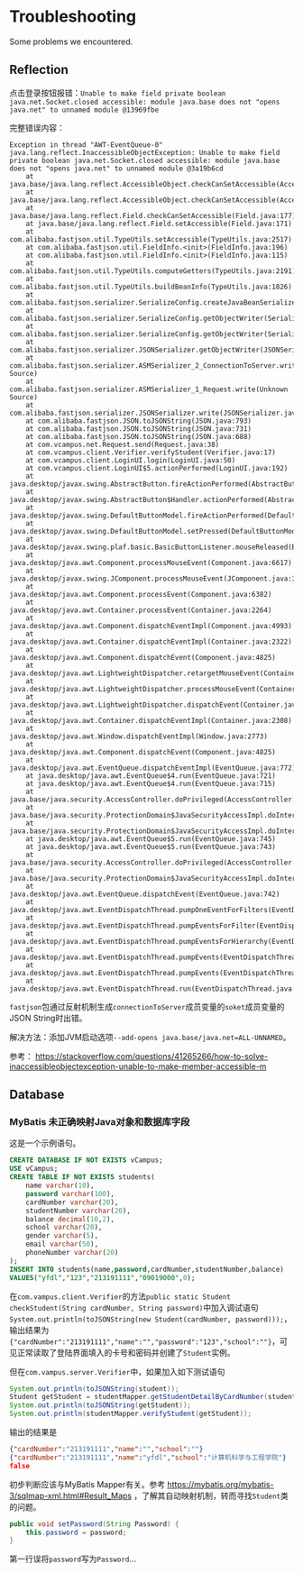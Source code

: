 # Troubleshooting

Some problems we encountered.

## Reflection
点击登录按钮报错：`Unable to make field private boolean java.net.Socket.closed accessible: module java.base does not "opens java.net" to unnamed module @13969fbe`

完整错误内容：
```
Exception in thread "AWT-EventQueue-0" java.lang.reflect.InaccessibleObjectException: Unable to make field private boolean java.net.Socket.closed accessible: module java.base does not "opens java.net" to unnamed module @3a19b6cd
	at java.base/java.lang.reflect.AccessibleObject.checkCanSetAccessible(AccessibleObject.java:357)
	at java.base/java.lang.reflect.AccessibleObject.checkCanSetAccessible(AccessibleObject.java:297)
	at java.base/java.lang.reflect.Field.checkCanSetAccessible(Field.java:177)
	at java.base/java.lang.reflect.Field.setAccessible(Field.java:171)
	at com.alibaba.fastjson.util.TypeUtils.setAccessible(TypeUtils.java:2517)
	at com.alibaba.fastjson.util.FieldInfo.<init>(FieldInfo.java:196)
	at com.alibaba.fastjson.util.FieldInfo.<init>(FieldInfo.java:115)
	at com.alibaba.fastjson.util.TypeUtils.computeGetters(TypeUtils.java:2191)
	at com.alibaba.fastjson.util.TypeUtils.buildBeanInfo(TypeUtils.java:1826)
	at com.alibaba.fastjson.serializer.SerializeConfig.createJavaBeanSerializer(SerializeConfig.java:113)
	at com.alibaba.fastjson.serializer.SerializeConfig.getObjectWriter(SerializeConfig.java:821)
	at com.alibaba.fastjson.serializer.SerializeConfig.getObjectWriter(SerializeConfig.java:440)
	at com.alibaba.fastjson.serializer.JSONSerializer.getObjectWriter(JSONSerializer.java:448)
	at com.alibaba.fastjson.serializer.ASMSerializer_2_ConnectionToServer.write(Unknown Source)
	at com.alibaba.fastjson.serializer.ASMSerializer_1_Request.write(Unknown Source)
	at com.alibaba.fastjson.serializer.JSONSerializer.write(JSONSerializer.java:312)
	at com.alibaba.fastjson.JSON.toJSONString(JSON.java:793)
	at com.alibaba.fastjson.JSON.toJSONString(JSON.java:731)
	at com.alibaba.fastjson.JSON.toJSONString(JSON.java:688)
	at com.vcampus.net.Request.send(Request.java:38)
	at com.vcampus.client.Verifier.verifyStudent(Verifier.java:17)
	at com.vcampus.client.LoginUI.login(LoginUI.java:50)
	at com.vcampus.client.LoginUI$5.actionPerformed(LoginUI.java:192)
	at java.desktop/javax.swing.AbstractButton.fireActionPerformed(AbstractButton.java:1972)
	at java.desktop/javax.swing.AbstractButton$Handler.actionPerformed(AbstractButton.java:2313)
	at java.desktop/javax.swing.DefaultButtonModel.fireActionPerformed(DefaultButtonModel.java:405)
	at java.desktop/javax.swing.DefaultButtonModel.setPressed(DefaultButtonModel.java:262)
	at java.desktop/javax.swing.plaf.basic.BasicButtonListener.mouseReleased(BasicButtonListener.java:279)
	at java.desktop/java.awt.Component.processMouseEvent(Component.java:6617)
	at java.desktop/javax.swing.JComponent.processMouseEvent(JComponent.java:3342)
	at java.desktop/java.awt.Component.processEvent(Component.java:6382)
	at java.desktop/java.awt.Container.processEvent(Container.java:2264)
	at java.desktop/java.awt.Component.dispatchEventImpl(Component.java:4993)
	at java.desktop/java.awt.Container.dispatchEventImpl(Container.java:2322)
	at java.desktop/java.awt.Component.dispatchEvent(Component.java:4825)
	at java.desktop/java.awt.LightweightDispatcher.retargetMouseEvent(Container.java:4934)
	at java.desktop/java.awt.LightweightDispatcher.processMouseEvent(Container.java:4563)
	at java.desktop/java.awt.LightweightDispatcher.dispatchEvent(Container.java:4504)
	at java.desktop/java.awt.Container.dispatchEventImpl(Container.java:2308)
	at java.desktop/java.awt.Window.dispatchEventImpl(Window.java:2773)
	at java.desktop/java.awt.Component.dispatchEvent(Component.java:4825)
	at java.desktop/java.awt.EventQueue.dispatchEventImpl(EventQueue.java:772)
	at java.desktop/java.awt.EventQueue$4.run(EventQueue.java:721)
	at java.desktop/java.awt.EventQueue$4.run(EventQueue.java:715)
	at java.base/java.security.AccessController.doPrivileged(AccessController.java:391)
	at java.base/java.security.ProtectionDomain$JavaSecurityAccessImpl.doIntersectionPrivilege(ProtectionDomain.java:85)
	at java.base/java.security.ProtectionDomain$JavaSecurityAccessImpl.doIntersectionPrivilege(ProtectionDomain.java:95)
	at java.desktop/java.awt.EventQueue$5.run(EventQueue.java:745)
	at java.desktop/java.awt.EventQueue$5.run(EventQueue.java:743)
	at java.base/java.security.AccessController.doPrivileged(AccessController.java:391)
	at java.base/java.security.ProtectionDomain$JavaSecurityAccessImpl.doIntersectionPrivilege(ProtectionDomain.java:85)
	at java.desktop/java.awt.EventQueue.dispatchEvent(EventQueue.java:742)
	at java.desktop/java.awt.EventDispatchThread.pumpOneEventForFilters(EventDispatchThread.java:203)
	at java.desktop/java.awt.EventDispatchThread.pumpEventsForFilter(EventDispatchThread.java:124)
	at java.desktop/java.awt.EventDispatchThread.pumpEventsForHierarchy(EventDispatchThread.java:113)
	at java.desktop/java.awt.EventDispatchThread.pumpEvents(EventDispatchThread.java:109)
	at java.desktop/java.awt.EventDispatchThread.pumpEvents(EventDispatchThread.java:101)
	at java.desktop/java.awt.EventDispatchThread.run(EventDispatchThread.java:90)
```

`fastjson`包通过反射机制生成`connectionToServer`成员变量的`soket`成员变量的JSON String时出错。

解决方法：添加JVM启动选项`--add-opens java.base/java.net=ALL-UNNAMED`。

参考： https://stackoverflow.com/questions/41265266/how-to-solve-inaccessibleobjectexception-unable-to-make-member-accessible-m

## Database
### MyBatis 未正确映射Java对象和数据库字段
这是一个示例语句。
```sql
CREATE DATABASE IF NOT EXISTS vCampus;
USE vCampus;
CREATE TABLE IF NOT EXISTS students(
    name varchar(10),
    password varchar(100),
    cardNumber varchar(20),
    studentNumber varchar(20),
    balance decimal(10,2),
    school varchar(20),
    gender varchar(5),
    email varchar(50),
    phoneNumber varchar(20)
);
INSERT INTO students(name,password,cardNumber,studentNumber,balance)
VALUES("yfdl","123","213191111","09019000",0);
```
在`com.vampus.client.Verifier`的方法`public static Student checkStudent(String cardNumber, String password)`中加入调试语句`System.out.println(toJSONString(new Student(cardNumber, password)));`，输出结果为`{"cardNumber":"213191111","name":"","password":"123","school":""}`，可见正常读取了登陆界面填入的卡号和密码并创建了`Student`实例。

但在`com.vampus.server.Verifier`中，如果加入如下测试语句
```java
System.out.println(toJSONString(student));
Student getStudent = studentMapper.getStudentDetailByCardNumber(student.getCardNumber());
System.out.println(toJSONString(getStudent));
System.out.println(studentMapper.verifyStudent(getStudent));
```
输出的结果是
```json
{"cardNumber":"213191111","name":"","school":""}
{"cardNumber":"213191111","name":"yfdl","school":"计算机科学与工程学院"}
false
```

初步判断应该与MyBatis Mapper有关。参考 https://mybatis.org/mybatis-3/sqlmap-xml.html#Result_Maps ，了解其自动映射机制，转而寻找`Student`类的问题。

```java
public void setPassword(String Password) {
    this.password = password;
}
```
第一行误将`password`写为`Password`...